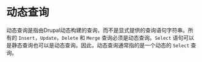 # 动态查询

动态查询是指由Drupal动态构建的查询，而不是显式提供的查询语句字符串。所有的 `Insert`，`Update`，`Delete` 和 `Merge` 查询必须是动态查询。`Select` 语句可以是静态查询也可以是动态查询。因此，动态查询通常指的是一个动态的 `Select` 查询。
